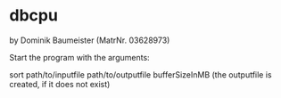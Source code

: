# dbcpu
by Dominik Baumeister (MatrNr. 03628973)

Start the program with the arguments:

sort path/to/inputfile path/to/outputfile bufferSizeInMB
(the outputfile is created, if it does not exist)
